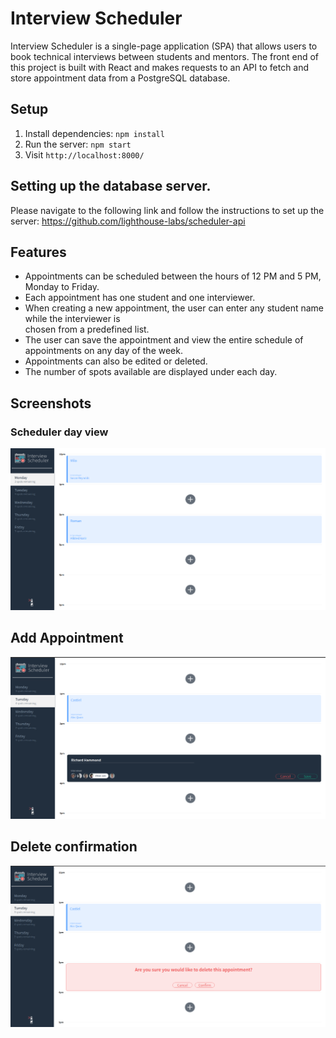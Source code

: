 # Interview Scheduler
Interview Scheduler is a single-page application (SPA) that allows users to book technical interviews between students and mentors. The front end of this project is built with React and makes requests to an API to fetch and store appointment data from a  PostgreSQL database.

## Setup

1. Install dependencies: `npm install`
2. Run the server: `npm start`
3. Visit `http://localhost:8000/`

## Setting up the database server.
Please navigate to the following link and follow the instructions to set up the server:
https://github.com/lighthouse-labs/scheduler-api

## Features
- Appointments can be scheduled between the hours of 12 PM and 5 PM, Monday to Friday.
- Each appointment has one student and one interviewer.
- When creating a new appointment, the user can enter any student name while the interviewer is    
  chosen from a predefined list.
- The user can save the appointment and view the entire schedule of appointments on any day of the 
  week.
- Appointments can also be edited or deleted. 
- The number of spots available are displayed under each day.

## Screenshots

### Scheduler day view
!["Screenshot of Homepage"](https://github.com/vickyruud/scheduler/blob/master/public/images/scheduler.png)

## Add Appointment

!["Screenshot of Add Appointment"](https://github.com/vickyruud/scheduler/blob/master/public/images/new_appointment.png)

## Delete confirmation

!["Screenshot of Deleting"](https://github.com/vickyruud/scheduler/blob/master/public/images/deleting.png)


